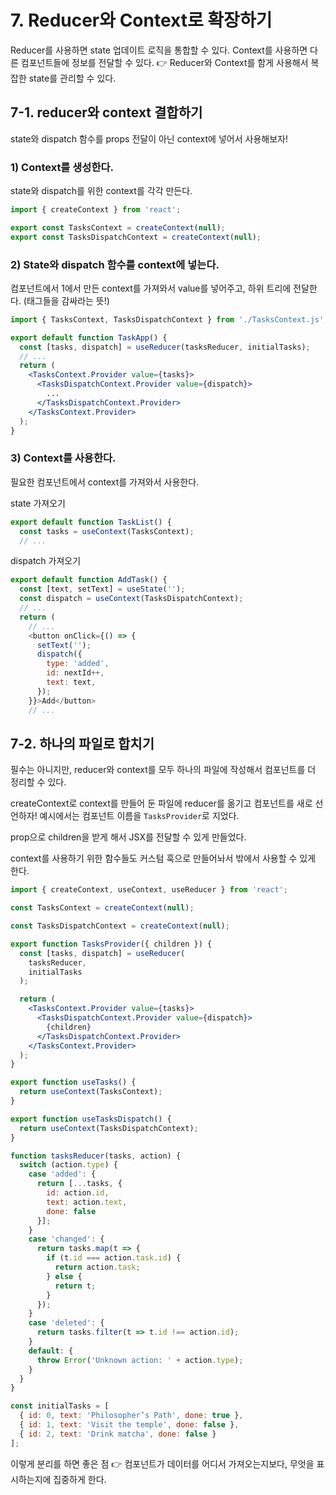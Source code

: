 # 7. Reducer와 Context로 확장하기

Reducer를 사용하면 state 업데이트 로직을 통합할 수 있다.
Context를 사용하면 다른 컴포넌트들에 정보를 전달할 수 있다.
👉 Reducer와 Context를 함게 사용해서 복잡한 state를 관리할 수 있다.

## 7-1. reducer와 context 결합하기

state와 dispatch 함수를 props 전달이 아닌 context에 넣어서 사용해보자!

### 1) Context를 생성한다.
state와 dispatch를 위한 context를 각각 만든다.

```js
import { createContext } from 'react';

export const TasksContext = createContext(null);
export const TasksDispatchContext = createContext(null);
```

### 2) State와 dispatch 함수를 context에 넣는다.

컴포넌트에서 1에서 만든 context를 가져와서 value를 넣어주고,
하위 트리에 전달한다. (태그들을 감싸라는 뜻!)

```jsx
import { TasksContext, TasksDispatchContext } from './TasksContext.js';

export default function TaskApp() {
  const [tasks, dispatch] = useReducer(tasksReducer, initialTasks);
  // ...
  return (
    <TasksContext.Provider value={tasks}>
      <TasksDispatchContext.Provider value={dispatch}>
        ...
      </TasksDispatchContext.Provider>
    </TasksContext.Provider>
  );
}
```

### 3) Context를 사용한다.

필요한 컴포넌트에서 context를 가져와서 사용한다.

state 가져오기

```js
export default function TaskList() {
  const tasks = useContext(TasksContext);
  // ...
```

dispatch 가져오기

```js
export default function AddTask() {
  const [text, setText] = useState('');
  const dispatch = useContext(TasksDispatchContext);
  // ...
  return (
    // ...
    <button onClick={() => {
      setText('');
      dispatch({
        type: 'added',
        id: nextId++,
        text: text,
      });
    }}>Add</button>
    // ...
```

## 7-2. 하나의 파일로 합치기

필수는 아니지만,
reducer와 context를 모두 하나의 파일에 작성해서 컴포넌트를 더 정리할 수 있다.

createContext로 context를 만들어 둔 파일에 reducer를 옮기고
컴포넌트를 새로 선언하자!
예시에서는 컴포넌트 이름을 `TasksProvider`로 지었다.

prop으로 children을 받게 해서 JSX를 전달할 수 있게 만들었다.

context를 사용하기 위한 함수들도 커스텀 훅으로 만들어놔서 밖에서 사용할 수 있게 한다.

```jsx
import { createContext, useContext, useReducer } from 'react';

const TasksContext = createContext(null);

const TasksDispatchContext = createContext(null);

export function TasksProvider({ children }) {
  const [tasks, dispatch] = useReducer(
    tasksReducer,
    initialTasks
  );

  return (
    <TasksContext.Provider value={tasks}>
      <TasksDispatchContext.Provider value={dispatch}>
        {children}
      </TasksDispatchContext.Provider>
    </TasksContext.Provider>
  );
}

export function useTasks() {
  return useContext(TasksContext);
}

export function useTasksDispatch() {
  return useContext(TasksDispatchContext);
}

function tasksReducer(tasks, action) {
  switch (action.type) {
    case 'added': {
      return [...tasks, {
        id: action.id,
        text: action.text,
        done: false
      }];
    }
    case 'changed': {
      return tasks.map(t => {
        if (t.id === action.task.id) {
          return action.task;
        } else {
          return t;
        }
      });
    }
    case 'deleted': {
      return tasks.filter(t => t.id !== action.id);
    }
    default: {
      throw Error('Unknown action: ' + action.type);
    }
  }
}

const initialTasks = [
  { id: 0, text: 'Philosopher’s Path', done: true },
  { id: 1, text: 'Visit the temple', done: false },
  { id: 2, text: 'Drink matcha', done: false }
];
```

이렇게 분리를 하면 좋은 점
👉 컴포넌트가 데이터를 어디서 가져오는지보다, 무엇을 표시하는지에 집중하게 한다.

